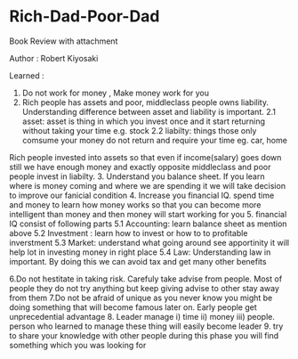 # Rich-Dad-Poor-Dad
Book Review with attachment

Author : Robert Kiyosaki

Learned :
1. Do not work for money , Make money work for you
2. Rich people has assets and poor, middleclass people owns liability. Understanding difference between asset and                                                       liability  is important.
  2.1 asset: asset is thing in which you invest once and it start returning without taking your time e.g. stock
  2.2 liabilty: things those only comsume your money do not return and require your time eg. car, home
  
Rich people invested into assets so that even if income(salary) goes down still we have enough money and exactly opposite middleclass and poor people invest in liabilty.
3. Understand you balance sheet. If you learn where is money coming and where we are spending it we will take decision to improve our fanicial condition
4. Increase you financial IQ. spend time and money to learn how money works so that you can become more intelligent than money and then money will start working for you
5. financial IQ consist of following parts
   5.1 Accounting: learn balance sheet as mention above
   5.2 Investment : learn how to invest or how to to profitable inverstment
   5.3 Market: understand what going around see apportinity it will help lot in investing money in right   place
   5.4 Law: Understanding law in important. By doing this we can avoid tax and get many other benefits 
   
6.Do not hestitate in taking risk. Carefuly take advise from people. Most of people they do not try anything but keep giving advise to other stay away from them 
7.Do not be afraid of unique as you never know you might be doing something that will become famous later on. Early people get unprecedential advantage
8. Leader manage i) time ii) money iii) people. person who learned to manage these thing will easily become leader
9. try to share your knowledge with other people during this phase you will find something which you was looking for
   
   

